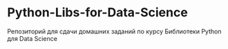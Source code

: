 # Python-Libs-for-Data-Science
Репозиторий для сдачи домашних заданий по курсу Библиотеки Python для Data Science
